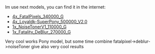Im use next models, you can find it in the internet:
* [4x_FatalPixels_340000_G](https://de-next.owncube.com/index.php/s/gPjswdm6gCegQdz)
* [4x_Loyaldk-SuperPony_500000_V2.0](https://mega.nz/file/IBhElRYJ#C_lVc8Vr2q8X6hEltJKD6I63U7oL_FDLeJgPh72AZmg)
* [1x_NoiseTonerV1_110000_G](https://drive.google.com/drive/u/0/folders/12j6BvuR7SU48ui9DHjBPB1vzPpQri9bD)
* [1x_Fatality_DeBlur_270000_G](https://de-next.owncube.com/index.php/s/aAojXwLTPZto8rP)

Very cool works Pony model, but some time combine fatalpixel->deblur->noiseToner give also very cool results
